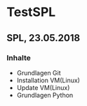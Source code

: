 # TestSPL

## SPL, 23.05.2018

### Inhalte

* Grundlagen Git
* Installation VM(Linux)
* Update VM(Linux)
* Grundlagen Python
